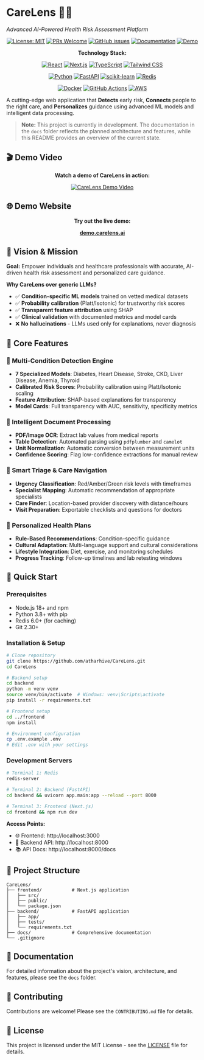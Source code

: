 # CareLens 🔬💡

*Advanced AI-Powered Health Risk Assessment Platform*

<!-- Badges -->
<div align="center">

[![License: MIT](https://img.shields.io/badge/License-MIT-yellow.svg)](https://opensource.org/licenses/MIT)
[![PRs Welcome](https://img.shields.io/badge/PRs-welcome-brightgreen.svg?style=flat-square)](http://makeapullrequest.com)
[![GitHub issues](https://img.shields.io/github/issues/atharhive/CareLens)](https://github.com/atharhive/CareLens/issues)
[![Documentation](https://img.shields.io/badge/docs-available-brightgreen.svg)](docs/)
[![Demo](https://img.shields.io/badge/demo-coming%20soon-orange.svg)](#)

</div>

<!-- Technology Stack Badges -->
<div align="center">

**Technology Stack:**

[![React](https://img.shields.io/badge/React-20232A?style=for-the-badge&logo=react&logoColor=61DAFB)](https://reactjs.org/)
[![Next.js](https://img.shields.io/badge/Next.js-000000?style=for-the-badge&logo=next.js&logoColor=white)](https://nextjs.org/)
[![TypeScript](https://img.shields.io/badge/TypeScript-007ACC?style=for-the-badge&logo=typescript&logoColor=white)](https://www.typescriptlang.org/)
[![Tailwind CSS](https://img.shields.io/badge/Tailwind_CSS-38B2AC?style=for-the-badge&logo=tailwind-css&logoColor=white)](https://tailwindcss.com/)

[![Python](https://img.shields.io/badge/Python-3776AB?style=for-the-badge&logo=python&logoColor=white)](https://www.python.org/)
[![FastAPI](https://img.shields.io/badge/FastAPI-005571?style=for-the-badge&logo=fastapi)](https://fastapi.tiangolo.com/)
[![scikit-learn](https://img.shields.io/badge/scikit--learn-F7931E?style=for-the-badge&logo=scikit-learn&logoColor=white)](https://scikit-learn.org/)
[![Redis](https://img.shields.io/badge/Redis-DC382D?style=for-the-badge&logo=redis&logoColor=white)](https://redis.io/)

[![Docker](https://img.shields.io/badge/Docker-2CA5E0?style=for-the-badge&logo=docker&logoColor=white)](https://www.docker.com/)
[![GitHub Actions](https://img.shields.io/badge/GitHub_Actions-2088FF?style=for-the-badge&logo=github-actions&logoColor=white)](https://github.com/features/actions)
[![AWS](https://img.shields.io/badge/Amazon_AWS-FF9900?style=for-the-badge&logo=amazonaws&logoColor=white)](https://aws.amazon.com/)

</div>

A cutting-edge web application that **Detects** early risk, **Connects** people to the right care, and **Personalizes** guidance using advanced ML models and intelligent data processing.

> **Note:** This project is currently in development. The documentation in the `docs` folder reflects the planned architecture and features, while this README provides an overview of the current state.

## 🎬 Demo Video

<!-- Placeholder for YouTube Demo Video -->
<div align="center">

**Watch a demo of CareLens in action:**

[![CareLens Demo Video](https://img.youtube.com/vi/YOUTUBE_VIDEO_ID/0.jpg)](https://www.youtube.com/watch?v=YOUTUBE_VIDEO_ID)

</div>

## 🌐 Demo Website

<!-- Placeholder for Demo Website Link -->
<div align="center">

**Try out the live demo:**

[**demo.carelens.ai**](https://care-lens-alpha.vercel.app/)

</div>

## 🎯 Vision & Mission

**Goal:** Empower individuals and healthcare professionals with accurate, AI-driven health risk assessment and personalized care guidance.

**Why CareLens over generic LLMs?**
- ✅ **Condition-specific ML models** trained on vetted medical datasets
- ✅ **Probability calibration** (Platt/Isotonic) for trustworthy risk scores
- ✅ **Transparent feature attribution** using SHAP
- ✅ **Clinical validation** with documented metrics and model cards
- ❌ **No hallucinations** - LLMs used only for explanations, never diagnosis

## 🌟 Core Features

### 🔬 Multi-Condition Detection Engine
- **7 Specialized Models**: Diabetes, Heart Disease, Stroke, CKD, Liver Disease, Anemia, Thyroid
- **Calibrated Risk Scores**: Probability calibration using Platt/Isotonic scaling
- **Feature Attribution**: SHAP-based explanations for transparency
- **Model Cards**: Full transparency with AUC, sensitivity, specificity metrics

### 📄 Intelligent Document Processing
- **PDF/Image OCR**: Extract lab values from medical reports
- **Table Detection**: Automated parsing using `pdfplumber` and `camelot`
- **Unit Normalization**: Automatic conversion between measurement units
- **Confidence Scoring**: Flag low-confidence extractions for manual review

### 🎯 Smart Triage & Care Navigation
- **Urgency Classification**: Red/Amber/Green risk levels with timeframes
- **Specialist Mapping**: Automatic recommendation of appropriate specialists
- **Care Finder**: Location-based provider discovery with distance/hours
- **Visit Preparation**: Exportable checklists and questions for doctors

### 👤 Personalized Health Plans
- **Rule-Based Recommendations**: Condition-specific guidance
- **Cultural Adaptation**: Multi-language support and cultural considerations
- **Lifestyle Integration**: Diet, exercise, and monitoring schedules
- **Progress Tracking**: Follow-up timelines and lab retesting windows

## 🚀 Quick Start

### Prerequisites
- Node.js 18+ and npm
- Python 3.8+ with pip
- Redis 6.0+ (for caching)
- Git 2.30+

### Installation & Setup

```bash
# Clone repository
git clone https://github.com/atharhive/CareLens.git
cd CareLens

# Backend setup
cd backend
python -m venv venv
source venv/bin/activate  # Windows: venv\Scripts\activate
pip install -r requirements.txt

# Frontend setup
cd ../frontend
npm install

# Environment configuration
cp .env.example .env
# Edit .env with your settings
```

### Development Servers

```bash
# Terminal 1: Redis
redis-server

# Terminal 2: Backend (FastAPI)
cd backend && uvicorn app.main:app --reload --port 8000

# Terminal 3: Frontend (Next.js)
cd frontend && npm run dev
```

**Access Points:**
- 🌐 Frontend: http://localhost:3000
- 🔌 Backend API: http://localhost:8000
- 📚 API Docs: http://localhost:8000/docs

## 📂 Project Structure

```
CareLens/
├── frontend/           # Next.js application
│   ├── src/
│   ├── public/
│   └── package.json
├── backend/            # FastAPI application
│   ├── app/
│   ├── tests/
│   └── requirements.txt
├── docs/               # Comprehensive documentation
└── .gitignore
```

## 📄 Documentation

For detailed information about the project's vision, architecture, and features, please see the `docs` folder.

## 🤝 Contributing

Contributions are welcome! Please see the `CONTRIBUTING.md` file for details.

## 📜 License

This project is licensed under the MIT License - see the [LICENSE](LICENSE) file for details.

